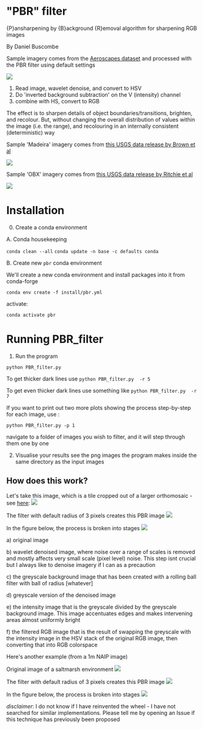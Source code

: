 # "PBR" filter
{P}ansharpening by {B}ackground {R}emoval algorithm for sharpening RGB images

By Daniel Buscombe

Sample imagery comes from the [Aeroscapes dataset](https://github.com/ishann/aeroscapes) and processed with the PBR filter using default settings
<!-- ![](https://github.com/dbuscombe-usgs/PBR_filter/releases/download/0.0.0/short_small.gif) -->
![](https://github.com/dbuscombe-usgs/PBR_filter/releases/download/0.0.01/aeroscapes_resized.gif)

1. Read image, wavelet denoise, and convert to HSV
2. Do 'inverted background subtraction' on the V (intensity) channel
3. combine with HS, convert to RGB

The effect is to sharpen details of object boundaries/transitions, brighten, and recolour. But, without changing the overall distribution of values within the image (i.e. the range), and recolouring in an internally consistent (deterministic) way

Sample 'Madeira' imagery comes from [this USGS data release by Brown et al](https://coastal.er.usgs.gov/data-release/doi-P9L474WC/)

![](PBR.jpg)

Sample 'OBX' imagery comes from [this USGS data release by Ritchie et al](https://www.sciencebase.gov/catalog/item/6037cca0d34eb12031175133)

![](PBR2.jpg)

# Installation

0. Create a conda environment

A. Conda housekeeping

`conda clean --all`
`conda update -n base -c defaults conda`

B. Create new `pbr` conda environment

We'll create a new conda environment and install packages into it from conda-forge

`conda env create -f install/pbr.yml`

activate:

`conda activate pbr`

# Running PBR_filter

1. Run the program

`python PBR_filter.py`

To get thicker dark lines use
`python PBR_filter.py  -r 5`

To get even thicker dark lines use something like
`python PBR_filter.py  -r 7`

If you want to print out two more plots showing the process step-by-step for each image, use :

`python PBR_filter.py -p 1`

navigate to a folder of images you wish to filter, and it will step through them one by one

2. Visualise your results
see the png images the program makes inside the same directory as the input images

## How does this work?


Let's take this image, which is a tile cropped out of a larger orthomosaic - see [here](https://coastal.er.usgs.gov/data-release/doi-P9L474WC/):
![](example/20180619_MadeiraBeachFL_ortho_5cm_10_12.jpg)

The filter with default radius of 3 pixels creates this PBR image
![](example/20180619_MadeiraBeachFL_ortho_5cm_10_12_filt.png)

In the figure below, the process is broken into stages
![](example/20180619_MadeiraBeachFL_ortho_5cm_10_12_filt_fig_breakdown.png)

a) original image

b) wavelet denoised image, where noise over a range of scales is removed and mostly affects very small scale (pixel level) noise. This step isnt crucial but I always like to denoise imagery if I can as a precaution

c) the greyscale background image that has been created with a rolling ball filter with ball of radius [whatever]

d) greyscale version of the denoised image

e) the intensity image that is the greyscale divided by the greyscale background image. This image accentuates edges and makes intervening areas almost uniformly bright  

f) the filtered RGB image that is the result of swapping the greyscale with the intensity image in the HSV stack of the original RGB image, then converting that into RGB colorspace


Here's another example (from a 1m NAIP image)

Original image of a saltmarsh environment
![](example/chunk16_m_3307955_sw_17_1_20150528_multiband_romaine_site121.jpg)

The filter with default radius of 3 pixels creates this PBR image
![](example/chunk16_m_3307955_sw_17_1_20150528_multiband_romaine_site121_filt.png)

In the figure below, the process is broken into stages
![](example/chunk16_m_3307955_sw_17_1_20150528_multiband_romaine_site121_filt_fig_breakdown.png)



*disclaimer*: I do not know if I have reinvented the wheel - I have not searched for similar implementations. Please tell me by opening an Issue if this technique has previously been proposed
